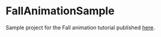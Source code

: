 FallAnimationSample
===================

Sample project for the Fall animation tutorial published [here](http://www.2dwarfs.com/tutorials/android-leaf-fall-like-animation-using-property-animators).

